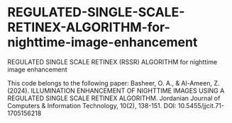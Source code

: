 # REGULATED-SINGLE-SCALE-RETINEX-ALGORITHM-for-nighttime-image-enhancement
REGULATED SINGLE SCALE RETINEX (RSSR) ALGORITHM for nighttime image enhancement


This code belongs to the following paper:
Basheer, O. A., & Al-Ameen, Z. (2024). ILLUMINATION ENHANCEMENT OF NIGHTTIME IMAGES USING A REGULATED SINGLE SCALE RETINEX ALGORITHM. Jordanian Journal of Computers & Information Technology, 10(2), 138-151. DOI: 10.5455/jjcit.71-1705156218
